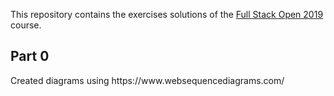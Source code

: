 This repository contains the exercises solutions of the [Full Stack Open 2019](https://fullstackopen.com/en) course.

<h2>Part 0</h2>
Created diagrams using https://www.websequencediagrams.com/